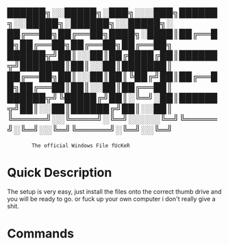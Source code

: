 ﻿██████╗░░█████╗░███╗░░░███╗██████╗░░█████╗░██████╗░░█████╗░
██╔══██╗██╔══██╗████╗░████║██╔══██╗██╔══██╗██╔══██╗██╔══██╗
██████╦╝██║░░██║██╔████╔██║██████╦╝███████║██║░░██║███████║
██╔══██╗██║░░██║██║╚██╔╝██║██╔══██╗██╔══██║██║░░██║██╔══██║
██████╦╝╚█████╔╝██║░╚═╝░██║██████╦╝██║░░██║██████╔╝██║░░██║
╚═════╝░░╚════╝░╚═╝░░░░░╚═╝╚═════╝░╚═╝░░╚═╝╚═════╝░╚═╝░░╚═╝
-----------------------------------------------------------
            The official Windows File fUcKeR

# Quick Description
The setup is very easy, just install the files onto the
correct thumb drive and you will be ready to go.
or fuck up your own computer i don't really give a shit.

# Commands
